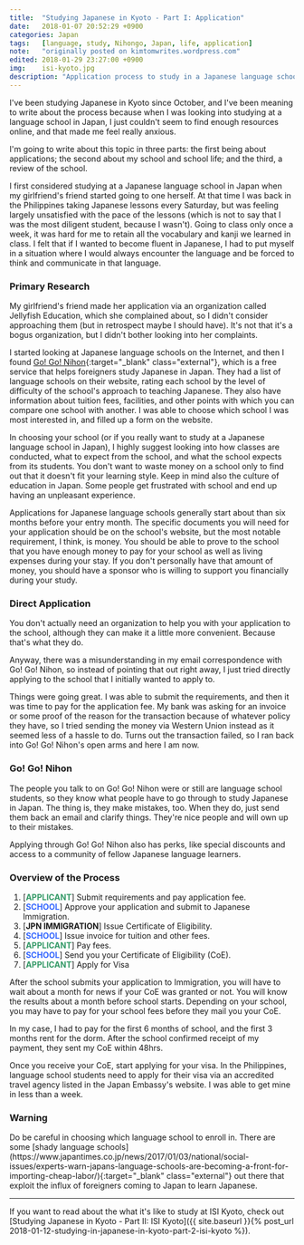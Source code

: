 ```yaml
---
title:  "Studying Japanese in Kyoto - Part I: Application"
date:   2018-01-07 20:52:29 +0900
categories: Japan
tags:   [language, study, Nihongo, Japan, life, application]
note:   "originally posted on kimtomwrites.wordpress.com"
edited: 2018-01-29 23:27:00 +0900
img:	isi-kyoto.jpg
description: "Application process to study in a Japanese language school in Japan. My experience with direct application and application via Go! Go! Nihon."
---
```


I've been studying Japanese in Kyoto since October, and I've been meaning to write about the process because when I was looking into studying at a language school in Japan, I just couldn't seem to find enough resources online, and that made me feel really anxious.

I'm going to write about this topic in three parts: the first being about applications; the second about my school and school life; and the third, a review of the school.

I first considered studying at a Japanese language school in Japan when my girlfriend's friend started going to one herself. At that time I was back in the Philippines taking Japanese lessons every Saturday, but was feeling largely unsatisfied with the pace of the lessons (which is not to say that I was the most diligent student, because I wasn't). Going to class only once a week, it was hard for me to retain all the vocabulary and kanji we learned in class. I felt that if I wanted to become fluent in Japanese, I had to put myself in a situation where I would always encounter the language and be forced to think and communicate in that language.

<!--more-->

<h3>Primary Research</h3>
My girlfriend's friend made her application via an organization called Jellyfish Education, which she complained about, so I didn't consider approaching them (but in retrospect maybe I should have). It's not that it's a bogus organization, but I didn't bother looking into her complaints.

I started looking at Japanese language schools on the Internet, and then I found [Go! Go! Nihon](https://gogonihon.com/en/){:target="_blank" class="external"}, which is a free service that helps foreigners study Japanese in Japan. They had a list of language schools on their website, rating each school by the level of difficulty of the school's approach to teaching Japanese. They also have information about tuition fees, facilities, and other points with which you can compare one school with another. I was able to choose which school I was most interested in, and filled up a form on the website.

In choosing your school (or if you really want to study at a Japanese language school in Japan), I highly suggest looking into how classes are conducted, what to expect from the school, and what the school expects from its students. You don't want to waste money on a school only to find out that it doesn't fit your learning style. Keep in mind also the culture of education in Japan. Some people get frustrated with school and end up having an unpleasant experience.

Applications for Japanese language schools generally start about than six months before your entry month. The specific documents you will need for your application should be on the school's website, but the most notable requirement, I think, is money. You should be able to prove to the school that you have enough money to pay for your school as well as living expenses during your stay. If you don't personally have that amount of money, you should have a sponsor who is willing to support you financially during your study.

<h3>Direct Application</h3>
You don't actually need an organization to help you with your application to the school, although they can make it a little more convenient. Because that's what they do.

Anyway, there was a misunderstanding in my email correspondence with Go! Go! Nihon, so instead of pointing that out right away, I just tried directly applying to the school that I initially wanted to apply to.

Things were going great. I was able to submit the requirements, and then it was time to pay for the application fee. My bank was asking for an invoice or some proof of the reason for the transaction because of whatever policy they have, so I tried sending the money via Western Union instead as it seemed less of a hassle to do. Turns out the transaction failed, so I ran back into Go! Go! Nihon's open arms and here I am now.

<h3>Go! Go! Nihon</h3>
The people you talk to on Go! Go! Nihon were or still are language school students, so they know what people have to go through to study Japanese in Japan. The thing is, they make mistakes, too. When they do, just send them back an email and clarify things. They're nice people and will own up to their mistakes.

Applying through Go! Go! Nihon also has perks, like special discounts and access to a community of fellow Japanese language learners.
<h3>Overview of the Process</h3>
<ol>
	<li>[<strong><span style="color: #339966;">APPLICANT</span></strong>] Submit requirements and pay application fee.</li>
	<li>[<strong><span style="color: #3366ff;">SCHOOL</span></strong>] Approve your application and submit to Japanese Immigration.</li>
	<li>[<strong>JPN IMMIGRATION</strong>] Issue Certificate of Eligibility.</li>
	<li>[<strong><span style="color: #3366ff;">SCHOOL</span></strong>] Issue invoice for tuition and other fees.</li>
	<li>[<span style="color: #339966;"><strong>APPLICANT</strong></span>] Pay fees.</li>
	<li>[<span style="color: #3366ff;"><strong>SCHOOL</strong></span>] Send you your Certificate of Eligibility (CoE).</li>
	<li>[<strong><span style="color: #339966;">APPLICANT</span></strong>] Apply for Visa</li>
</ol>
After the school submits your application to Immigration, you will have to wait about a month for news if your CoE was granted or not. You will know the results about a month before school starts. Depending on your school, you may have to pay for your school fees before they mail you your CoE.

In my case, I had to pay for the first 6 months of school, and the first 3 months rent for the dorm. After the school confirmed receipt of my payment, they sent my CoE within 48hrs.

Once you receive your CoE, start applying for your visa. In the Philippines, language school students need to apply for their visa via an accredited travel agency listed in the Japan Embassy's website. I was able to get mine in less than a week.

<h3>Warning</h3>
Do be careful in choosing which language school to enroll in. There are some [shady language schools](https://www.japantimes.co.jp/news/2017/01/03/national/social-issues/experts-warn-japans-language-schools-are-becoming-a-front-for-importing-cheap-labor/){:target="_blank" class="external"} out there that exploit the influx of foreigners coming to Japan to learn Japanese.

<hr />

If you want to read about the what it's like to study at ISI Kyoto, check out [Studying Japanese in Kyoto - Part II: ISI Kyoto]({{ site.baseurl }}{% post_url 2018-01-12-studying-in-japanese-in-kyoto-part-2-isi-kyoto %}).
